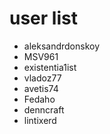# user list
* aleksandrdonskoy
* MSV961
* existentia1ist
* vladoz77
* avetis74
* Fedaho
* denncraft
* lintixerd